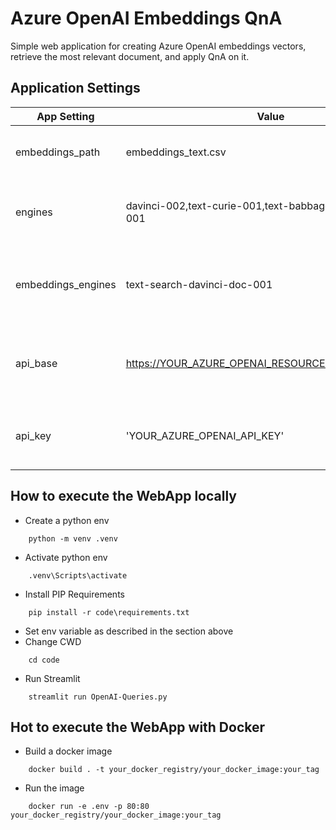 # Azure OpenAI Embeddings QnA

Simple web application for creating Azure OpenAI embeddings vectors, retrieve the most relevant document, and apply QnA on it.

## Application Settings

| App Setting | Value | Note |
| --- | --- | ------------- |
|embeddings_path | embeddings_text.csv | Filename to locally store computed embeddings |
|engines| davinci-002,text-curie-001,text-babbage-001,text-ada-001 | Engines deployed in your Azure OpenAI Resource |
|embeddings_engines | text-search-davinci-doc-001  | Embeddings engines deployed in your Azure OpenAI Resource |
|api_base | https://YOUR_AZURE_OPENAI_RESOURCE.openai.azure.com/ | Your Azure OpenAI Resource name. Get it in the [Azure Portal](https://portal.azure.com) |
|api_key| 'YOUR_AZURE_OPENAI_API_KEY' | Your Azure OpenAI Api Key. Get it in the [Azure Portal](https://portal.azure.com)|

## How to execute the WebApp locally
- Create a python env
```
    python -m venv .venv
```

- Activate python env
```
    .venv\Scripts\activate
```
- Install PIP Requirements
```
    pip install -r code\requirements.txt
```
- Set env variable as described in the section above
- Change CWD
```
    cd code
```
- Run Streamlit
```
    streamlit run OpenAI-Queries.py
```

## Hot to execute the WebApp with Docker
- Build a docker image
```
    docker build . -t your_docker_registry/your_docker_image:your_tag
```
- Run the image
```
    docker run -e .env -p 80:80 your_docker_registry/your_docker_image:your_tag
```